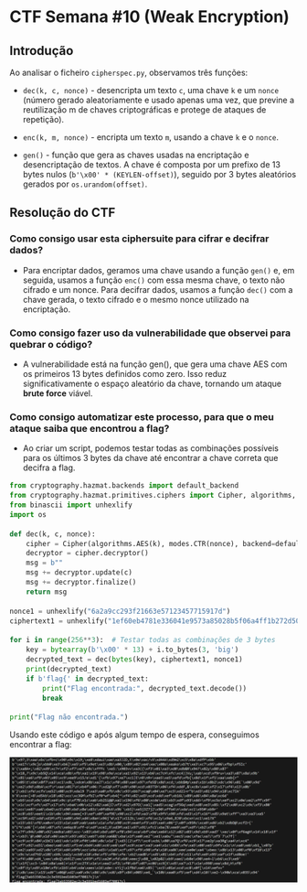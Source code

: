 # CTF Semana #10 (Weak Encryption)

## Introdução

Ao analisar o ficheiro `cipherspec.py`, observamos três funções: 

- `dec(k, c, nonce)` - desencripta um texto `c`, uma chave `k` e um `nonce` (número gerado aleatoriamente e usado apenas uma vez, que previne a reutilização m de chaves criptográficas e protege de ataques de repetição).

- `enc(k, m, nonce)` - encripta um texto `m`, usando a chave `k` e o `nonce`.

- `gen()` - função que gera as chaves usadas na encriptação e desencriptação de textos. A chave é composta por um prefixo de 13 bytes nulos (`b'\x00' * (KEYLEN-offset)`), seguido por 3 bytes aleatórios gerados por `os.urandom(offset)`.

## Resolução do CTF

### Como consigo usar esta ciphersuite para cifrar e decifrar dados?

- Para encriptar dados, geramos uma chave usando a função `gen()` e, em seguida, usamos a função `enc()` com essa mesma chave, o texto não cifrado e um nonce. Para decifrar dados, usamos a função `dec()` com a chave gerada, o texto cifrado e o mesmo nonce utilizado na encriptação.

### Como consigo fazer uso da vulnerabilidade que observei para quebrar o código?

- A vulnerabilidade está na função gen(), que gera uma chave AES com os primeiros 13 bytes definidos como zero. Isso reduz significativamente o espaço aleatório da chave, tornando um ataque **brute force** viável. 

### Como consigo automatizar este processo, para que o meu ataque saiba que encontrou a flag?

- Ao criar um script, podemos testar todas as combinações possíveis para os últimos 3 bytes da chave até encontrar a chave correta que decifra a flag.

```python
from cryptography.hazmat.backends import default_backend
from cryptography.hazmat.primitives.ciphers import Cipher, algorithms, modes
from binascii import unhexlify
import os

def dec(k, c, nonce):
    cipher = Cipher(algorithms.AES(k), modes.CTR(nonce), backend=default_backend())
    decryptor = cipher.decryptor()
    msg = b""
    msg += decryptor.update(c)
    msg += decryptor.finalize()
    return msg

nonce1 = unhexlify("6a2a9cc293f21663e57123457715917d")
ciphertext1 = unhexlify("1ef60eb4781e336041e9573a85028b5f06a4ff1b272d5080dc276a40abe7449d8cca10d86b795d")

for i in range(256**3):  # Testar todas as combinações de 3 bytes
    key = bytearray(b'\x00' * 13) + i.to_bytes(3, 'big')
    decrypted_text = dec(bytes(key), ciphertext1, nonce1)
    print(decrypted_text)
    if b'flag{' in decrypted_text:
        print("Flag encontrada:", decrypted_text.decode())
        break

print("Flag não encontrada.")
```

Usando este código e após algum tempo de espera, conseguimos encontrar a flag:

![](images/ctf10_flag.png)